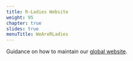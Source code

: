 ```yaml
---
title: R-Ladies Website
weight: 95
chapter: true
slides: true
menuTitle: WeAreRLadies
---
```


  
Guidance on how to maintain our [global website](https://rladies.org).
